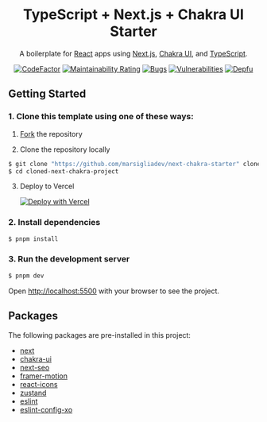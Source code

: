 <div align="center">
  <h1>TypeScript + Next.js + Chakra UI Starter</h1>
  <p>A boilerplate for <a href="https://reactjs.org" target="_blank">React</a> apps using <a href="https://nextjs.org/=" target="_blank">Next.js</a>, <a href="https://chakra-ui.com" target="_blank">Chakra UI</a>, and <a href="https://www.typescriptlang.org" target="_blank">TypeScript</a>.</p>
  
  
[![CodeFactor](https://www.codefactor.io/repository/github/marsidev/next-chakra-starter/badge)](https://www.codefactor.io/repository/github/marsidev/next-chakra-starter)
[![Maintainability Rating](https://sonarcloud.io/api/project_badges/measure?project=marsigliadev_next-chakra-starter&metric=sqale_rating)](https://sonarcloud.io/summary/new_code?id=marsigliadev_next-chakra-starter)
[![Bugs](https://sonarcloud.io/api/project_badges/measure?project=marsigliadev_next-chakra-starter&metric=bugs)](https://sonarcloud.io/summary/new_code?id=marsigliadev_next-chakra-starter)
[![Vulnerabilities](https://sonarcloud.io/api/project_badges/measure?project=marsigliadev_next-chakra-starter&metric=vulnerabilities)](https://sonarcloud.io/summary/new_code?id=marsigliadev_next-chakra-starter)
[![Depfu](https://badges.depfu.com/badges/5ce1a740c04047bcecc248c1a4d03e8c/overview.svg)](https://depfu.com/github/marsidev/next-chakra-starter?project_id=35366)
</div>


## Getting Started

### 1. Clone this template using one of these ways:

1. [Fork](https://github.com/marsigliadev/next-chakra-starter/fork) the repository

2. Clone the repository locally
```bash
$ git clone "https://github.com/marsigliadev/next-chakra-starter" cloned-next-chakra-project
$ cd cloned-next-chakra-project
```

3. Deploy to Vercel
   
   [![Deploy with Vercel](https://vercel.com/button)](https://vercel.com/new/clone?repository-url=https%3A%2F%2Fgithub.com%2Fmarsigliadev%2Fnext-chakra-starter)

### 2. Install dependencies
```bash
$ pnpm install
```

### 3. Run the development server
```bash
$ pnpm dev
```

Open [http://localhost:5500](http://localhost:5500) with your browser to see the project.

## Packages
The following packages are pre-installed in this project:
  - [next](https://github.com/vercel/next.js)
  - [chakra-ui](https://github.com/chakra-ui/chakra-ui)
  - [next-seo](https://github.com/garmeeh/next-seo)
  - [framer-motion](https://github.com/framer/motion)
  - [react-icons](https://github.com/react-icons/react-icons)
  - [zustand](https://github.com/pmndrs/zustand)
  - [eslint](https://github.com/eslint/eslint)
  - [eslint-config-xo](https://github.com/xojs/eslint-config-xo)
